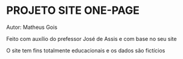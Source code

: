 # PROJETO SITE ONE-PAGE
Autor: Matheus Gois

Feito com auxílio do prefessor José de Assis e com base no seu site

O site tem fins totalmente educacionais e os dados são fictícios